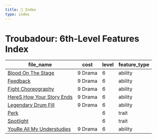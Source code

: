 ```yaml
---
title: 📑 Index
type: index
---
```


# Troubadour: 6th-Level Features Index

| file_name                                                      | cost    | level | feature_type |
| -------------------------------------------------------------- | ------- | ----- | ------------ |
| [Blood On The Stage](Blood%20On%20The%20Stage)                 | 9 Drama | 6     | ability      |
| [Feedback](Feedback)                                           | 9 Drama | 6     | ability      |
| [Fight Choreography](Fight%20Choreography)                     | 9 Drama | 6     | ability      |
| [HereS How Your Story Ends](HereS%20How%20Your%20Story%20Ends) | 9 Drama | 6     | ability      |
| [Legendary Drum Fill](Legendary%20Drum%20Fill)                 | 9 Drama | 6     | ability      |
| [Perk](Perk)                                                   |         | 6     | trait        |
| [Spotlight](Spotlight)                                         |         | 6     | trait        |
| [YouRe All My Understudies](YouRe%20All%20My%20Understudies)   | 9 Drama | 6     | ability      |
